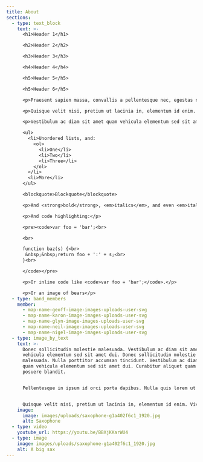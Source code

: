 ```yaml
---
title: About
sections:
  - type: text_block
    text: >-
      <h1>Header 1</h1>

      <h2>Header 2</h2>

      <h3>Header 3</h3>

      <h4>Header 4</h4>

      <h5>Header 5</h5>

      <h5>Header 6</h5>

      <p>Praesent sapien massa, convallis a pellentesque nec, egestas non nisi. Nulla quis lorem ut libero malesuada feugiat. Curabitur non nulla sit amet nisl tempus convallis quis ac lectus.</p>

      <p>Quisque velit nisi, pretium ut lacinia in, elementum id enim. Curabitur arcu erat, accumsan id imperdiet et, porttitor at sem. Praesent sapien massa, convallis a pellentesque nec, egestas non nisi.</p>

      <p>Vestibulum ac diam sit amet quam vehicula elementum sed sit amet dui. Vestibulum ac diam sit amet quam vehicula elementum sed sit <a href="http://localhost:3000/">amet</a> dui. Sed porttitor lectus nibh. Vivamus magna justo, lacinia eget consectetur sed, convallis at tellus. Cras ultricies ligula sed magna dictum porta. Pellentesque in ipsum id orci porta dapibus.</p>

      <ul>
        <li>Unordered lists, and:
          <ol>
            <li>One</li>
            <li>Two</li>
            <li>Three</li>
          </ol>
        </li>
        <li>More</li>
      </ul>

      <blockquote>Blockquote</blockquote>

      <p>And <strong>bold</strong>, <em>italics</em>, and even <em>italics and later</em> <em><strong>bold</strong></em>. Even <del>strikethrough</del>. <a href="https://markdowntohtml.com/">A link</a> to somewhere.</p>

      <p>And code highlighting:</p>

      <pre><code>var foo = 'bar';<br>

      <br>

      function baz(s) {<br>
       &nbsp;&nbsp;return foo + ':' + s;<br>
      }<br>

      </code></pre>

      <p>Or inline code like <code>var foo = 'bar';</code>.</p>

      <p>Or an image of bears</p>
  - type: band_members
    member:
      - map-name-geoff-image-images-uploads-user-svg
      - map-name-karon-image-images-uploads-user-svg
      - map-name-glyn-image-images-uploads-user-svg
      - map-name-neil-image-images-uploads-user-svg
      - map-name-nigel-image-images-uploads-user-svg
  - type: image_by_text
    text: >-
      Donec sollicitudin molestie malesuada. Vestibulum ac diam sit amet quam
      vehicula elementum sed sit amet dui. Donec sollicitudin molestie
      malesuada. Nulla porttitor accumsan tincidunt. Vestibulum ac diam sit amet
      quam vehicula elementum sed sit amet dui. Curabitur aliquet quam id dui
      posuere blandit.


      Pellentesque in ipsum id orci porta dapibus. Nulla quis lorem ut libero malesuada feugiat. Cras ultricies ligula sed magna dictum porta. Pellentesque in ipsum id orci porta dapibus. Mauris blandit aliquet elit, eget tincidunt nibh pulvinar a. Donec rutrum congue leo eget malesuada.


      Quisque velit nisi, pretium ut lacinia in, elementum id enim. Vivamus magna justo, lacinia eget consectetur sed, convallis at tellus. Donec sollicitudin molestie malesuada. Curabitur arcu erat, accumsan id imperdiet et, porttitor at sem. Cras ultricies ligula sed magna dictum porta. Sed porttitor lectus nibh.
    image:
      image: images/uploads/saxophone-g1a402f6c1_1920.jpg
      alt: Saxophone
  - type: video
    youtube_url: https://youtu.be/BBXjKKarWU4
  - type: image
    image: images/uploads/saxophone-g1a402f6c1_1920.jpg
    alt: A big sax
---
```

